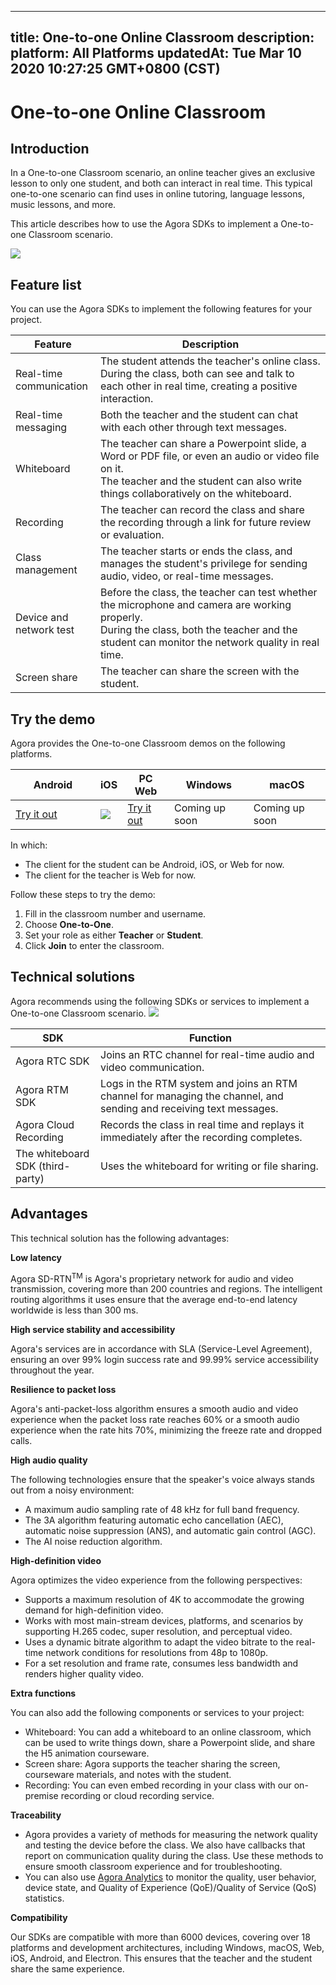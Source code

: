 
---
title: One-to-one Online Classroom
description: 
platform: All Platforms
updatedAt: Tue Mar 10 2020 10:27:25 GMT+0800 (CST)
---
# One-to-one Online Classroom
## Introduction

In a One-to-one Classroom scenario, an online teacher gives an exclusive lesson to only one student, and both can interact in real time. This typical one-to-one scenario can find uses in online tutoring, language lessons, music lessons, and more.

This article describes how to use the Agora SDKs to implement a One-to-one Classroom scenario.

![](https://web-cdn.agora.io/docs-files/1582860769190)

## Feature list

You can use the Agora SDKs to implement the following features for your project.

| Feature | Description | 
| ---------------- | ---------------- | 
| Real-time communication     | The student attends the teacher's online class. During the class, both can see and talk to each other in real time, creating a positive interaction.      | 
| Real-time messaging | Both the teacher and the student can chat with each other through text messages. |
| Whiteboard | The teacher can share a Powerpoint slide, a Word or PDF file, or even an audio or video file on it.<br>The teacher and the student can also write things collaboratively on the whiteboard.   |
| Recording | The teacher can record the class and share the recording through a link for future review or evaluation. |
| Class management | The teacher starts or ends the class, and manages the student's privilege for sending audio, video, or real-time messages. |
| Device and network test | Before the class, the teacher can test whether the microphone and camera are working properly. <br> During the class, both the teacher and the student can monitor the network quality in real time. |
| Screen share | The teacher can share the screen with the student.|


## Try the demo

Agora provides the One-to-one Classroom demos on the following platforms. 

<style> table th:first-of-type {     width: 120px; } th:second-of-type {     width: 100px; }</style>
| Android | iOS | PC Web | Windows | macOS |
| ---------------- | ---------------- | ---------------- | ---------------- | ---------------- |
| [Try it out](https://download.agora.io/demo/release/app-AgoraCloudClass-release.apk) | ![](https://web-cdn.agora.io/docs-files/1581407452682) |  [Try it out](https://solutions.agora.io/education/web/#/)      | Coming up soon | Coming up soon |

In which:
- The client for the student can be Android, iOS, or Web for now.
- The client for the teacher is Web for now.

Follow these steps to try the demo:
1. Fill in the classroom number and username.
2. Choose **One-to-One**.
3. Set your role as either **Teacher** or **Student**.
4. Click **Join** to enter the classroom.

## Technical solutions

Agora recommends using the following SDKs or services to implement a One-to-one Classroom scenario.
![](https://web-cdn.agora.io/docs-files/1582862848646)

| SDK | Function | 
| ---------------- | ---------------- | 
| Agora RTC SDK      | Joins an RTC channel for real-time audio and video communication.      | 
| Agora RTM SDK      | Logs in the RTM system and joins an RTM channel for managing the channel, and sending and receiving text messages.      | 
| Agora Cloud Recording | Records the class in real time and replays it immediately after the recording completes. |
| The whiteboard SDK (third-party) | Uses the whiteboard for writing or file sharing. |

## Advantages

This technical solution has the following advantages:

**Low latency**

Agora SD-RTN<sup>TM</sup> is Agora's proprietary network for audio and video transmission,  covering more than 200 countries and regions. The intelligent routing algorithms it uses ensure that the average end-to-end latency worldwide is less than 300 ms.

**High service stability and accessibility**

Agora's services are in accordance with SLA (Service-Level Agreement), ensuring an over 99% login success rate and 99.99% service accessibility throughout the year.

**Resilience to packet loss**

Agora's anti-packet-loss algorithm ensures a smooth audio and video experience when the packet loss rate reaches 60% or a smooth audio experience when the rate hits 70%, minimizing the freeze rate and dropped calls.


**High audio quality**

The following technologies ensure that the speaker's voice always stands out from a noisy environment:
- A maximum audio sampling rate of 48 kHz for full band frequency.
- The 3A algorithm featuring automatic echo cancellation (AEC), automatic noise suppression (ANS), and automatic gain control (AGC).
- The AI noise reduction algorithm.

**High-definition video**

Agora optimizes the video experience from the following perspectives:
- Supports a maximum resolution of 4K to accommodate the growing demand for high-definition video. 
- Works with most main-stream devices, platforms, and scenarios by supporting H.265 codec, super resolution, and perceptual video. 
- Uses a dynamic bitrate algorithm to adapt the video bitrate to the real-time network conditions for resolutions from 48p to 1080p.
- For a set resolution and frame rate, consumes less bandwidth and renders higher quality video.



**Extra functions**

You can also add the following components or services to your project:

- Whiteboard: You can add a whiteboard to an online classroom, which can be used to write things down, share a Powerpoint slide, and share the H5 animation courseware.
- Screen share: Agora supports the teacher sharing the screen, courseware materials, and notes with the student.
- Recording: You can even embed recording in your class with our on-premise recording or cloud recording service.

**Traceability**

- Agora provides a variety of methods for measuring the network quality and testing the device before the class. We also have callbacks that report on communication quality during the class. Use these methods to ensure smooth classroom experience and for troubleshooting.
- You can also use [Agora Analytics](https://console.agora.io/analytics/call/search) to monitor the quality, user behavior, device state, and Quality of Experience (QoE)/Quality of Service (QoS) statistics. 

**Compatibility**

Our SDKs are compatible with more than 6000 devices, covering over 18 platforms and development architectures, including Windows, macOS, Web, iOS, Android, and Electron. This ensures that the teacher and the student share the same experience.
